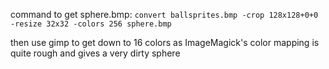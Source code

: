 command to get sphere.bmp: `convert ballsprites.bmp -crop 128x128+0+0 -resize 32x32 -colors 256 sphere.bmp`

then use gimp to get down to 16 colors as ImageMagick's color mapping is quite rough and gives a very dirty sphere
